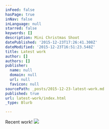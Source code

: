 ```yaml
---
inFeed: false
hasPage: true
inNav: false
inLanguage: null
starred: false
keywords: []
description: Mini Christmas Shoot
datePublished: '2015-12-23T17:26:41.308Z'
dateModified: '2015-12-23T16:51:23.548Z'
title: Latest work
author: []
authors: []
publisher:
  name: null
  domain: null
  url: null
  favicon: null
sourcePath: _posts/2015-12-23-latest-work.md
published: true
url: latest-work/index.html
_type: Blurb

---
```

Recent work! ![](https://the-grid-user-content.s3-us-west-2.amazonaws.com/117f85d9-aa62-47b2-a22b-34fa041fd588.jpg)